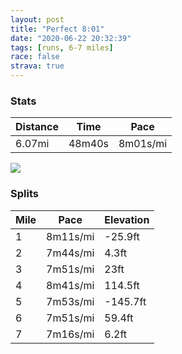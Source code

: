 ```yaml
---
layout: post
title: "Perfect 8:01"
date: "2020-06-22 20:32:39"
tags: [runs, 6-7 miles]
race: false
strava: true
---
```


### Stats

| Distance | Time | Pace |
|----------|------|------|
|6.07mi|48m40s|8m01s/mi|

<img src='https://maps.googleapis.com/maps/api/staticmap?maptype=roadmap&path=enc:o`wwFresbMTi@F[AIII@QMEBJHF\Db@Nl@?|@XTJ`Ap@b@d@bAh@PPL\T^\R~@Vn@f@p@XTVfAB\T^Db@^P@VXXHRLPRLVh@b@PVLDp@l@Zn@LNv@XTZb@Pn@j@b@NRNv@L\Tb@l@XTdAl@R\|BxAP^VFHRHHVBXZd@PVR`@LTAJDh@^hAj@FHN^HFtAr@d@PfA|@t@t@XPXHXTdAh@VDl@h@r@TRTb@NvAjATZZh@NNd@JtBRf@LfAg@j@Bb@GJ@^n@NJ|Ar@\A`AL\X`AMX?NJdALf@Ih@e@\SRUbAYPOPEx@?`AYb@?`@It@q@L@XNz@Gd@KzAH\Kl@Bl@MHG@M`@YV[l@MFIPGf@FBCT}@b@m@TSZAb@S~@o@`C{@d@GlAi@r@{@v@mB^i@BQf@sA@OTu@Ve@TeAZe@^_@No@d@k@Ne@fAgBNkA^gAn@y@d@]Go@?uAXe@TSRa@DQNYL_@b@w@Ti@BMAa@@Qj@gAPWRg@@a@FQE]?c@H]P[?WBKPQb@aAROr@SzAA^Ff@XvAGjB\pAGp@Xt@?nANp@^ZHnAl@f@@rB`@DCz@l@vAn@|@Pl@d@rB\hCbAnBZhB`ArAf@`Al@LJFNZXRe@t@e@h@i@Zq@PMdAa@bB}@zAkAtAy@hA_@~@U|AaAx@]d@[n@U~@o@t@SjAkAXMd@Gj@[|Aq@VGr@c@^EvEuBnBgAvAs@r@W`@Wn@M`@Wt@Yh@w@TOPIT?RIn@Gd@[dBo@rAMnAi@nBkA|@u@lCmAf@K^WXIlAAbAe@XCd@_@b@i@JC`@PK?IKEMUK?y@IWFy@@cBHoA@qBHg@FaBLw@EeAE[RiAGcC?yATqB@k@F]ESLM\Ab@BxA?`ALJAHMLi@P{EG{@HyAGo@?aAHaBEwAFyACqAF{ACeDH{@?_@Fg@?QJcBA{BEe@Ia@CaAHe@Dq@HEXH\Cb@Ij@WhBUr@Sd@Pf@?h@Ht@GTKh@M`@Bp@ChBRbA?f@OlAJ|A@|@OVe@D?Te@PS\MNSb@Up@LZOhCCb@I^Dn@E\Mj@?&key=AIzaSyC1MId7bFpkLXNAaYhBSTb8jLyiSqzbDtM&size=800x800&markers=color:yellow|label:S|40.75544,-73.9953&markers=color:green|label:F|40.689719999999994,-73.97029999999997'>

### Splits

| Mile | Pace | Elevation |
|------|------|-----------|
|1|8m11s/mi|-25.9ft|
|2|7m44s/mi|4.3ft|
|3|7m51s/mi|23ft|
|4|8m41s/mi|114.5ft|
|5|7m53s/mi|-145.7ft|
|6|7m51s/mi|59.4ft|
|7|7m16s/mi|6.2ft|

